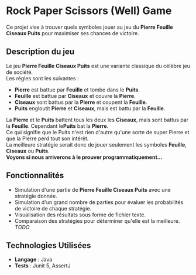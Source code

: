 # Rock Paper Scissors (Well) Game

Ce projet vise à trouver quels symboles jouer au jeu du **Pierre Feuille Ciseaux Puits** pour maximiser ses chances de
victoire.

## Description du jeu

Le jeu **Pierre Feuille Ciseaux Puits** est une variante classique du célèbre jeu de société.  
Les règles sont les suivantes :

- **Pierre** est battue par **Feuille** et tombe dans le **Puits**.
- **Feuille** est battue par **Ciseaux** et couvre la **Pierre**.
- **Ciseaux** sont battus par la **Pierre** et coupent la **Feuille**.
- **Puits** engloutit **Pierre** et **Ciseaux**, mais est battu par la **Feuille**.

La **Pierre** et le **Puits** battent tous les deux les **Ciseaux**, mais sont battus par la **Feuille**. 
Cependant le**Puits** bat la **Pierre**.  
Ce qui signifie que le Puits n'est rien d'autre qu'une sorte de super Pierre et que la Pierre perd tout son intérêt.  
La meilleure stratégie serait donc de jouer seulement les symboles **Feuille**, **Ciseaux** ou **Puits**.  
**Voyons si nous arriverons à le prouver programmatiquement...**

## Fonctionnalités

- Simulation d'une partie de **Pierre Feuille Ciseaux Puits** avec une stratégie donnée.
- Simulation d'un grand nombre de parties pour évaluer les probabilités de victoire de chaque stratégie.
- Visualisation des résultats sous forme de fichier texte.
- Comparaison des stratégies pour déterminer qu'elle est la meilleure. *TODO*

## Technologies Utilisées

- **Langage** : Java
- **Tests** : Junit 5, AssertJ

